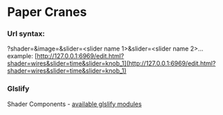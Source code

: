 # Paper Cranes

### Url syntax:

<url>?shader=<shader name>&image=<first frame image>&slider=<slider name 1>&slider=<slider name 2>...
example:
[http://127.0.0.1:6969/edit.html?shader=wires&slider=time&slider=knob_1](http://127.0.0.1:6969/edit.html?shader=wires&slider=time&slider=knob_1)

### Glslify

Shader Components -
[available glslify modules](https://stack.gl/packages/)

